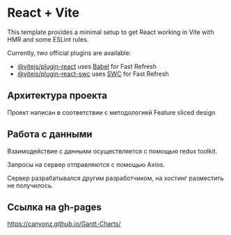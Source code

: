 # React + Vite

This template provides a minimal setup to get React working in Vite with HMR and some ESLint rules.

Currently, two official plugins are available:

- [@vitejs/plugin-react](https://github.com/vitejs/vite-plugin-react/blob/main/packages/plugin-react/README.md) uses [Babel](https://babeljs.io/) for Fast Refresh
- [@vitejs/plugin-react-swc](https://github.com/vitejs/vite-plugin-react-swc) uses [SWC](https://swc.rs/) for Fast Refresh

## Архитектура проекта

Проект написан в соответствии с методологией Feature sliced design

## Работа с данными

Взаимодействие с данными осуществляется с помощью redux toolkit.

Запросы на сервер отправляются с помощью Axios.

Сервер разрабатывался другим разработчиком, на хостинг разместить не получилось.

## Ссылка на gh-pages
https://canyonz.github.io/Gantt-Charts/
